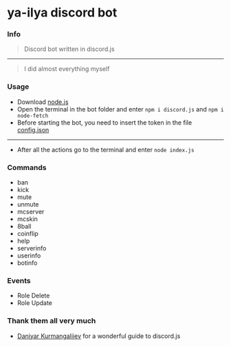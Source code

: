 # ya-ilya discord bot
### Info
> Discord bot written in discord.js <br>
---
> I did almost everything myself
### Usage
 - Download [node.js](https://nodejs.org/en/)
 - Open the terminal in the bot folder and enter `npm i discord.js` and `npm i node-fetch`
 - Before starting the bot, you need to insert the token in the file [config.json](https://github.com/ya-ilya/ya-ilya_bot/blob/main/config.json)
 ---
 - Аfter all the actions go to the terminal and enter `node index.js`
 ### Commands
 - ban
 - kick
 - mute
 - unmute
 - mcserver
 - mcskin
 - 8ball
 - coinflip
 - help
 - serverinfo
 - userinfo
 - botinfo
 ### Events
 - Role Delete
 - Role Update
 ### Thank them all very much
 - [Daniyar Kurmangaliiev](https://www.youtube.com/channel/UCP_7rWQRKPn-hrScLtZdvDg) for a wonderful guide to discord.js
